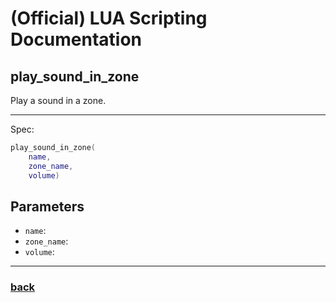 
# (Official) LUA Scripting Documentation

## play_sound_in_zone

Play a sound in a zone.

___

Spec:

```lua
play_sound_in_zone(
	name,
	zone_name,
	volume)
```

## Parameters

- `name`: 
- `zone_name`: 
- `volume`: 

___

### [back](../sound)
